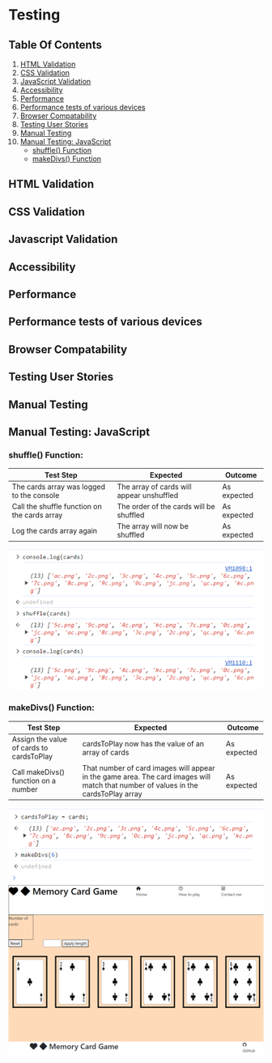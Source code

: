 # Testing

## Table Of Contents
1. [HTML Validation](#HTML-validation)
2. [CSS Validation](#css-validation)
3. [JavaScript Validation](#javascript-validation)
4. [Accessibility](#accessibility)
5. [Performance](#performance)
6. [Performance tests of various devices](#performance-tests-of-various-devices)
7. [Browser Compatability](#browser-compatability)
8. [Testing User Stories](#testing-user-stories)
9. [Manual Testing](#manual-testing)
10. [Manual Testing: JavaScript](#manual-testing-javascript)
    - [shuffle() Function](#shuffle-function)
    - [makeDivs() Function](#makedivs-function)

## HTML Validation

## CSS Validation

## Javascript Validation

## Accessibility

## Performance

## Performance tests of various devices

## Browser Compatability

## Testing User Stories

## Manual Testing

## Manual Testing: JavaScript

### shuffle() Function:
| Test Step |  Expected | Outcome |
| --------- | ------------- | ----------------- |
| The cards array was logged to the console | The array of cards will appear unshuffled | As expected |
| Call the shuffle function on the cards array | The order of the cards will be shuffled | As expected |
| Log the cards array again | The array will now be shuffled | As expected | 

![shuffle test](/documentation/testing/javascript_testing/javascript_manual_test_shuffle_function.png)

### makeDivs() Function:
| Test Step |  Expected | Outcome |
| --------- | ------------- | ----------------- |
| Assign the value of cards to cardsToPlay | cardsToPlay now has the value of an array of cards | As expected |
| Call makeDivs() function on a number | That number of card images will appear in the game area. The card images will match that number of values in the cardsToPlay array | As expected |

![makeDivs test console](/documentation/testing/javascript_testing/javascript_manual_test_makeDivs_function_a.png)
![makeDivs test gamearea](/documentation/testing/javascript_testing/javascript_manual_test_makeDivs_function_b.png)